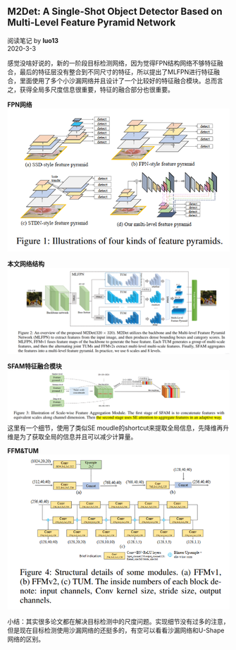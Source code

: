 ## M2Det: A Single-Shot Object Detector Based on Multi-Level Feature Pyramid Network
阅读笔记 by **luo13**  
2020-3-3  

感觉没啥好说的，新的一阶段目标检测网络，因为觉得FPN结构网络不够特征融合，最后的特征层没有整合到不同尺寸的特征，所以提出了MLFPN进行特征融合，里面使用了多个小沙漏网络并且设计了一个比较好的特征融合模块。总而言之，获得全局多尺度信息很重要，特征的融合部分也很重要。  

**FPN网络**  
![FPN网络](../../../img/M2Det/FPN网络结构.png)  

**本文网络结构**  
![网络结构](../../../img/M2Det/网络结构.png)   

**SFAM特征融合模块**  
![SFAM](../../../img/M2Det/SFAM.png)   
这里有一个细节，使用了类似SE moudle的shortcut来提取全局信息，先降维再升维是为了获取全局的信息并且可以减少计算量。  

**FFM&TUM**  
![FFM_TUM](../../../img/M2Det/FFM_TUM.png)   

小结：其实很多论文都在解决目标检测中的尺度问题。实现细节没有过多的注意，但是现在目标检测使用沙漏网络的还挺多的，有空可以看看沙漏网络和U-Shape网络的区别。  
